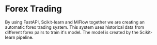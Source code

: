 
# Forex Trading

By using FastAPI, Scikit-learn and MlFlow together we are creating an automatic forex trading system. This system uses historical data from different forex pairs to train it's model. The model is created by the Scikit-learn pipeline. 
